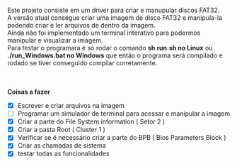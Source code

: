 <br>
Este projeto consiste em um driver para criar e manupular discos FAT32.<br>
A versão atual consegue criar uma imagem de disco FAT32 e manipula-la podendo criar e ler arquivos de dentro da imagem.<br>
Ainda não foi implementado um terminal interativo para podermos manipular e visualizar a imagem.<br>
Para testar o programara é só rodar o comando <b>sh run.sh no Linux</b> ou <b>./run_Windows.bat no Windows</b> que então o programa será compilado e rodado se tiver conseguido compilar corretamente. 
<br><br><br>

<b> Coisas a fazer </b> <br>

- [x] Escrever e criar arquivos na imagem <br>
- [ ] Programar um simulador de terminal para acessar e manipular a imagem <br>
- [x] Criar a parte do File System information ( Setor 2 ) <br>
- [x] Criar a pasta Root ( Cluster 1 ) <br>
- [x] Verificar se é necessário criar a parte do BPB ( Bios Parameters Block )
- [x] Criar as chamadas de sistema
- [x] testar todas as funcionalidades
